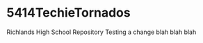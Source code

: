 5414TechieTornados
==================

Richlands High School Repository
 Testing a change
 blah blah blah